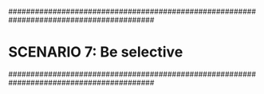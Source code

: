 #########################################################################################
# SCENARIO 7: Be selective
#########################################################################################  
